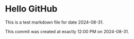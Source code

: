 # Hello GitHub
This is a test markdown file for date 2024-08-31.

This commit was created at exactly 12:00 PM on 2024-08-31.
